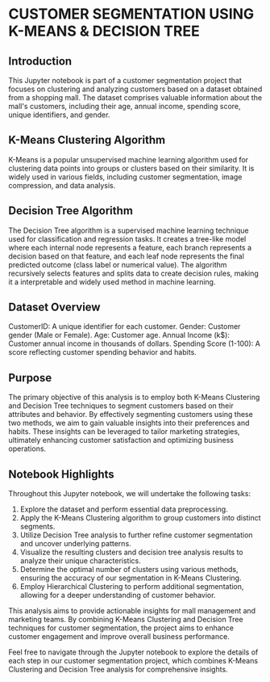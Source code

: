 # CUSTOMER SEGMENTATION USING K-MEANS & DECISION TREE

## Introduction
This Jupyter notebook is part of a customer segmentation project that focuses on clustering and analyzing customers based on a dataset obtained from a shopping mall. The dataset comprises valuable information about the mall's customers, including their age, annual income, spending score, unique identifiers, and gender.

## K-Means Clustering Algorithm
K-Means is a popular unsupervised machine learning algorithm used for clustering data points into groups or clusters based on their similarity. It is widely used in various fields, including customer segmentation, image compression, and data analysis.

## Decision Tree Algorithm
The Decision Tree algorithm is a supervised machine learning technique used for classification and regression tasks. It creates a tree-like model where each internal node represents a feature, each branch represents a decision based on that feature, and each leaf node represents the final predicted outcome (class label or numerical value). The algorithm recursively selects features and splits data to create decision rules, making it a interpretable and widely used method in machine learning.

## Dataset Overview
CustomerID: A unique identifier for each customer.
Gender: Customer gender (Male or Female).
Age: Customer age.
Annual Income (k$): Customer annual income in thousands of dollars.
Spending Score (1-100): A score reflecting customer spending behavior and habits.

## Purpose
The primary objective of this analysis is to employ both K-Means Clustering and Decision Tree techniques to segment customers based on their attributes and behavior. By effectively segmenting customers using these two methods, we aim to gain valuable insights into their preferences and habits. These insights can be leveraged to tailor marketing strategies, ultimately enhancing customer satisfaction and optimizing business operations.

## Notebook Highlights

Throughout this Jupyter notebook, we will undertake the following tasks:

1. Explore the dataset and perform essential data preprocessing.
2. Apply the K-Means Clustering algorithm to group customers into distinct segments.
3. Utilize Decision Tree analysis to further refine customer segmentation and uncover underlying patterns.
4. Visualize the resulting clusters and decision tree analysis results to analyze their unique characteristics.
5. Determine the optimal number of clusters using various methods, ensuring the accuracy of our segmentation in K-Means Clustering.
6. Employ Hierarchical Clustering to perform additional segmentation, allowing for a deeper understanding of customer behavior.
   
This analysis aims to provide actionable insights for mall management and marketing teams. By combining K-Means Clustering and Decision Tree techniques for customer segmentation, the project aims to enhance customer engagement and improve overall business performance.

Feel free to navigate through the Jupyter notebook to explore the details of each step in our customer segmentation project, which combines K-Means Clustering and Decision Tree analysis for comprehensive insights.
